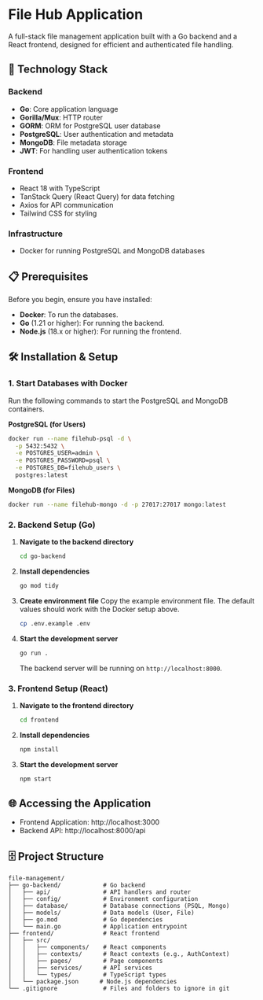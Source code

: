 # File Hub Application

A full-stack file management application built with a Go backend and a React frontend, designed for efficient and authenticated file handling.

## 🚀 Technology Stack

### Backend
- **Go**: Core application language
- **Gorilla/Mux**: HTTP router
- **GORM**: ORM for PostgreSQL user database
- **PostgreSQL**: User authentication and metadata
- **MongoDB**: File metadata storage
- **JWT**: For handling user authentication tokens

### Frontend
- React 18 with TypeScript
- TanStack Query (React Query) for data fetching
- Axios for API communication
- Tailwind CSS for styling

### Infrastructure
- Docker for running PostgreSQL and MongoDB databases

## 📋 Prerequisites

Before you begin, ensure you have installed:
- **Docker**: To run the databases.
- **Go** (1.21 or higher): For running the backend.
- **Node.js** (18.x or higher): For running the frontend.

## 🛠️ Installation & Setup

### 1. Start Databases with Docker

Run the following commands to start the PostgreSQL and MongoDB containers.

**PostgreSQL (for Users)**
```sh
docker run --name filehub-psql -d \
  -p 5432:5432 \
  -e POSTGRES_USER=admin \
  -e POSTGRES_PASSWORD=psql \
  -e POSTGRES_DB=filehub_users \
  postgres:latest
```

**MongoDB (for Files)**
```sh
docker run --name filehub-mongo -d -p 27017:27017 mongo:latest
```

### 2. Backend Setup (Go)

1. **Navigate to the backend directory**
   ```sh
   cd go-backend
   ```

2. **Install dependencies**
   ```sh
   go mod tidy
   ```

3. **Create environment file**
   Copy the example environment file. The default values should work with the Docker setup above.
   ```sh
   cp .env.example .env
   ```

4. **Start the development server**
   ```sh
   go run .
   ```
   The backend server will be running on `http://localhost:8000`.

### 3. Frontend Setup (React)

1. **Navigate to the frontend directory**
   ```sh
   cd frontend
   ```

2. **Install dependencies**
   ```sh
   npm install
   ```

3. **Start the development server**
   ```sh
   npm start
   ```

## 🌐 Accessing the Application

- Frontend Application: http://localhost:3000
- Backend API: http://localhost:8000/api

## 🗄️ Project Structure

```
file-management/
├── go-backend/            # Go backend
│   ├── api/               # API handlers and router
│   ├── config/            # Environment configuration
│   ├── database/          # Database connections (PSQL, Mongo)
│   ├── models/            # Data models (User, File)
│   ├── go.mod             # Go dependencies
│   └── main.go            # Application entrypoint
├── frontend/              # React frontend
│   ├── src/
│   │   ├── components/    # React components
│   │   ├── contexts/      # React contexts (e.g., AuthContext)
│   │   ├── pages/         # Page components
│   │   ├── services/      # API services
│   │   └── types/         # TypeScript types
│   └── package.json      # Node.js dependencies
└── .gitignore             # Files and folders to ignore in git
```
